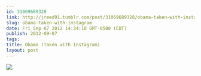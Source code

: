 ```yaml
---
id: 31069689328
link: http://jreed91.tumblr.com/post/31069689328/obama-taken-with-instagram
slug: obama-taken-with-instagram
date: Fri Sep 07 2012 14:34:10 GMT-0500 (CDT)
publish: 2012-09-07
tags: 
title: Obama (Taken with Instagram)
layout: post
---
```



![](http://24.media.tumblr.com/tumblr_m9zvozOlYe1qi8pkco1_1280.jpg)

